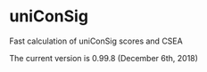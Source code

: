 # uniConSig
Fast calculation of uniConSig scores and CSEA

The current version is 0.99.8 (December 6th, 2018)
